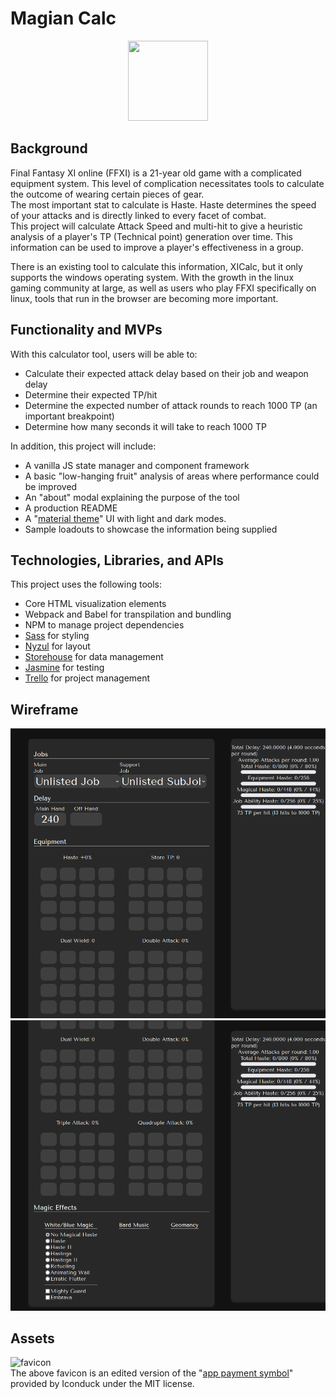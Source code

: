 
# Magian Calc
<p align="center"><img width="128" height="128" src="https://raw.githubusercontent.com/ChristopherJTrent/Magian-Calc/master/favicon.ico"></p>  

## Background

Final Fantasy XI online (FFXI) is a 21-year old game with a complicated equipment system. This level of complication necessitates tools to calculate the outcome of wearing certain pieces of gear.  
The most important stat to calculate is Haste. Haste determines the speed of your attacks and is directly linked to every facet of combat.  
This project will calculate Attack Speed and multi-hit to give a heuristic analysis of a player's TP (Technical point) generation over time. This information can be used to improve a player's effectiveness in a group.

There is an existing tool to calculate this information, XICalc, but it only supports the windows operating system. With the growth in the linux gaming community at large, as well as users who play FFXI specifically on linux, tools that run in the browser are becoming more important.

## Functionality and MVPs

With this calculator tool, users will be able to:
- Calculate their expected attack delay based on their job and weapon delay
- Determine their expected TP/hit
- Determine the expected number of attack rounds to reach 1000 TP (an important breakpoint)
- Determine how many seconds it will take to reach 1000 TP

In addition, this project will include:
- A vanilla JS state manager and component framework
- A basic "low-hanging fruit" analysis of areas where performance could be improved
- An "about" modal explaining the purpose of the tool
- A production README
- A "[material theme](https://material-theme.com/)" UI with light and dark modes. 
- Sample loadouts to showcase the information being supplied

## Technologies, Libraries, and APIs

This project uses the following tools:
- Core HTML visualization elements
- Webpack and Babel for transpilation and bundling
- NPM to manage project dependencies
- [Sass](https://sass-lang.com/) for styling
- [Nyzul](https://github.com/ChristopherJTrent/Nyzul) for layout
- [Storehouse](https://github.com/ChristopherJTrent/Storehouse) for data management
- [Jasmine](https://jasmine.github.io) for testing
- [Trello](https://trello.com/b/V5stLJ8s/calc) for project management


## Wireframe  
![Main Screen](./assets/mockup-1.png)
![Main Screen scrolled down](./assets/mockup-2.png)

## Assets
![favicon](favicon.ico)  
The above favicon is an edited version of the "[app payment symbol](https://iconduck.com/icons/176682/app-payment-symbol)" provided by Iconduck under the MIT license.